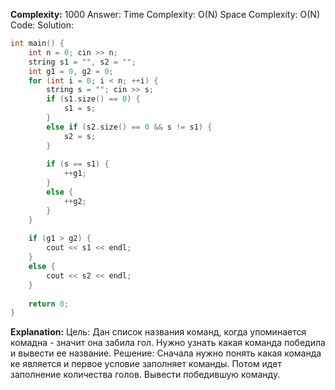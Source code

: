 **Complexity:** 1000
Answer:
	Time Complexity: O(N)
	Space Complexity: O(N)
Code:
Solution:
```cpp
int main() {  
    int n = 0; cin >> n;  
    string s1 = "", s2 = "";  
    int g1 = 0, g2 = 0;  
    for (int i = 0; i < n; ++i) {  
        string s = ""; cin >> s;  
        if (s1.size() == 0) {  
            s1 = s;  
        }  
        else if (s2.size() == 0 && s != s1) {  
            s2 = s;  
        }  
  
        if (s == s1) {  
            ++g1;  
        }  
        else {  
            ++g2;  
        }  
    }  
  
    if (g1 > g2) {  
        cout << s1 << endl;  
    }  
    else {  
        cout << s2 << endl;  
    }  
  
    return 0;  
}
```
**Explanation:**
	Цель: Дан список названия команд, когда упоминается комадна - значит она забила гол. Нужно узнать какая команда победила и вывести ее название.
	Решение: Сначала нужно понять какая команда ке является и первое условие заполняет команды. Потом идет заполнение количества голов. Вывести победившую команду.